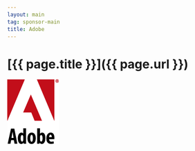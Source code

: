 ```yaml
---
layout: main
tag: sponsor-main
title: Adobe
---
```


# [{{ page.title }}]({{ page.url }})

<div class="sponsor">
  <img src="/images/sponsor-logos/adobe.png" class="" />
</div>
